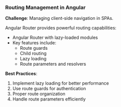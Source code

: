 ### Routing Management in Angular

**Challenge**: Managing client-side navigation in SPAs.

Angular Router provides powerful routing capabilities:

- Angular Router with lazy-loaded modules
- Key features include:
  - Route guards
  - Child routing
  - Lazy loading
  - Route parameters and resolvers

**Best Practices**:
1. Implement lazy loading for better performance
2. Use route guards for authentication
3. Proper route organization
4. Handle route parameters efficiently